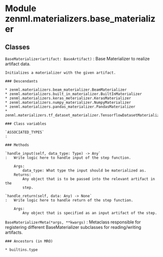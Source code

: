 Module zenml.materializers.base_materializer
============================================

Classes
-------

`BaseMaterializer(artifact: BaseArtifact)`
:   Base Materializer to realize artifact data.
    
    Initializes a materializer with the given artifact.

    ### Descendants

    * zenml.materializers.beam_materializer.BeamMaterializer
    * zenml.materializers.built_in_materializer.BuiltInMaterializer
    * zenml.materializers.keras_meterializer.KerasMaterializer
    * zenml.materializers.numpy_materializer.NumpyMaterializer
    * zenml.materializers.pandas_materializer.PandasMaterializer
    * zenml.materializers.tf_dataset_materializer.TensorflowDatasetMaterializer

    ### Class variables

    `ASSOCIATED_TYPES`
    :

    ### Methods

    `handle_input(self, data_type: Type) ‑> Any`
    :   Write logic here to handle input of the step function.
        
        Args:
            data_type: What type the input should be materialized as.
        Returns:
            Any object that is to be passed into the relevant artifact in the
            step.

    `handle_return(self, data: Any) ‑> None`
    :   Write logic here to handle return of the step function.
        
        Args:
            Any object that is specified as an input artifact of the step.

`BaseMaterializerMeta(*args, **kwargs)`
:   Metaclass responsible for registering different BaseMaterializer
    subclasses for reading/writing artifacts.

    ### Ancestors (in MRO)

    * builtins.type